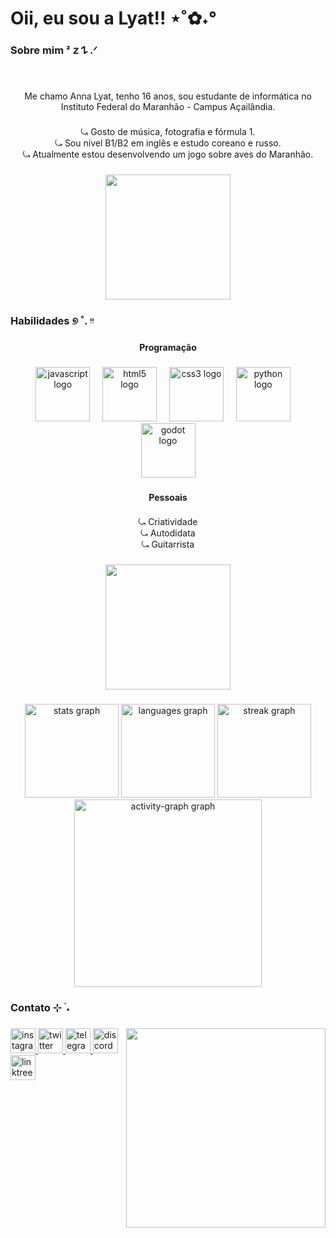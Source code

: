 <h1 align="left">Oii, eu sou a Lyat!! ⋆˚✿˖°</h1>

###

<h3 align="left">Sobre mim ᶻ 𝗓 𐰁 .ᐟ</h3>

###

<br clear="both">

<p align="center">Me chamo Anna Lyat, tenho 16 anos, sou estudante de informática no Instituto Federal do Maranhão - Campus Açailândia.</p>

###

<p align="center">⤿ Gosto de música, fotografia e fórmula 1.<br>⤿ Sou nível B1/B2 em inglês e estudo  coreano e russo.<br>⤿ Atualmente estou desenvolvendo um jogo sobre aves do Maranhão.</p>

###

<div align="center">
  <img height="200" src="https://i.pinimg.com/originals/59/c5/0b/59c50bf7425dbf0eb9af7218ad022635.gif"  />
</div>

###

<h3 align="left">Habilidades ୭ ˚. ᵎᵎ</h3>

###

<h4 align="center">Programação</h4>

###

<div align="center">
  <img src="https://cdn.jsdelivr.net/gh/devicons/devicon/icons/javascript/javascript-original.svg" height="87" alt="javascript logo"  />
  <img width="12" />
  <img src="https://cdn.jsdelivr.net/gh/devicons/devicon/icons/html5/html5-original.svg" height="87" alt="html5 logo"  />
  <img width="12" />
  <img src="https://cdn.jsdelivr.net/gh/devicons/devicon/icons/css3/css3-original.svg" height="87" alt="css3 logo"  />
  <img width="12" />
  <img src="https://cdn.jsdelivr.net/gh/devicons/devicon/icons/python/python-original.svg" height="87" alt="python logo"  />
  <img width="12" />
  <img src="https://cdn.jsdelivr.net/gh/devicons/devicon/icons/godot/godot-original.svg" height="87" alt="godot logo"  />
</div>

###

<h4 align="center">Pessoais</h5>

###

<p align="center">⤿ Criatividade<br>⤿ Autodidata<br>⤿ Guitarrista</p>

###

<div align="center">
  <img height="200" src="https://i.pinimg.com/originals/b5/32/56/b53256abdcbd862e46c89cb5dfeff8c6.gif"  />
</div>

###

<div align="center">
  <img src="https://github-readme-stats.vercel.app/api?username=Lyyyat&hide_title=false&hide_rank=false&show_icons=true&include_all_commits=true&count_private=true&disable_animations=false&theme=dracula&locale=pt-br&hide_border=true&order=1&custom_title=Estat%C3%ADsticas" height="150" alt="stats graph"  />
  <img src="https://github-readme-stats.vercel.app/api/top-langs?username=Lyyyat&locale=pt-br&hide_title=false&layout=compact&card_width=320&langs_count=5&theme=dracula&hide_border=true&order=2&custom_title=Linguagens" height="150" alt="languages graph"  />
  <img src="https://streak-stats.demolab.com?user=Lyyyat&locale=pt-br&mode=daily&theme=dracula&hide_border=true&border_radius=5&order=3" height="150" alt="streak graph"  />
  <img src="https://github-readme-activity-graph.vercel.app/graph?username=Lyyyat&radius=16&theme=dracula&area=true&order=5&hide_title=true&hide_border=true" height="300" alt="activity-graph graph"  />
</div>

###

<h3 align="left">Contato ⊹ ࣪ ˖</h3>

###

<img align="right" height="319" src="https://i.pinimg.com/originals/d7/ff/43/d7ff43c4bad2da81dca001a9e5006273.gif"  />

###

<div align="left">
  <a href="https://www.instagram.com/aetherlith/" target="_blank">
    <img src="https://img.shields.io/static/v1?message=Instagram&logo=instagram&label=&color=E4405F&logoColor=white&labelColor=&style=for-the-badge" height="40" alt="instagram logo"  />
  </a>
  <a href="https://x.com/lylyonlydojimo" target="_blank">
    <img src="https://img.shields.io/static/v1?message=Twitter&logo=twitter&label=&color=1DA1F2&logoColor=white&labelColor=&style=for-the-badge" height="40" alt="twitter logo"  />
  </a>
  <a href="https://web.telegram.org/a/" target="_blank">
    <img src="https://img.shields.io/static/v1?message=Telegram&logo=telegram&label=&color=2CA5E0&logoColor=white&labelColor=&style=for-the-badge" height="40" alt="telegram logo"  />
  </a>
  <a href="https://discord.com/channels/@me" target="_blank">
    <img src="https://img.shields.io/static/v1?message=Discord&logo=discord&label=&color=7289DA&logoColor=white&labelColor=&style=for-the-badge" height="40" alt="discord logo"  />
  </a>
  <a href="https://linktr.ee/lyjiminista" target="_blank">
    <img src="https://img.shields.io/static/v1?message=Linktree&logo=linktree&label=&color=1de9b6&logoColor=white&labelColor=&style=for-the-badge" height="40" alt="linktree logo"  />
  </a>
</div>

###
</div>

###
</div>

###
